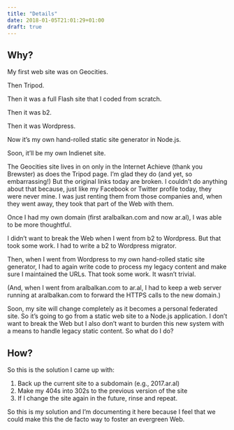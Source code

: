 ```yaml
---
title: "Details"
date: 2018-01-05T21:01:29+01:00
draft: true
---
```


## Why?

My first web site was on Geocities.

Then Tripod.

Then it was a full Flash site that I coded from scratch.

Then it was b2.

Then it was Wordpress.

Now it’s my own hand-rolled static site generator in Node.js.

Soon, it’ll be my own Indienet site.

The Geocities site lives in on only in the Internet Achieve (thank you Brewster) as does the Tripod page. I’m glad they do (and yet, so embarrassing!) But the original links today are broken. I couldn’t do anything about that because, just like my Facebook or Twitter profile today, they were never mine. I was just renting them from those companies and, when they went away, they took that part of the Web with them.

Once I had my own domain (first aralbalkan.com and now ar.al), I was able to be more thoughtful.

I didn’t want to break the Web when I went from b2 to Wordpress. But that took some work. I had to write a b2 to Wordpress migrator.

Then, when I went from Wordpress to my own hand-rolled static site generator, I had to again write code to process my legacy content and make sure I maintained the URLs. That took some work. It wasn’t trivial.

(And, when I went from aralbalkan.com to ar.al, I had to keep a web server running at aralbalkan.com to forward the HTTPS calls to the new domain.)

Soon, my site will change completely as it becomes a personal federated site. So it’s going to go from a static web site to a Node.js application. I don’t want to break the Web but I also don’t want to burden this new system with a means to handle legacy static content. So what do I do?

## How?

So this is the solution I came up with:

1. Back up the current site to a subdomain (e.g., 2017.ar.al)
2. Make my 404s into 302s to the previous version of the site
3. If I change the site again in the future, rinse and repeat.

So this is my solution and I’m documenting it here because I feel that we could make this the de facto way to foster an evergreen Web.
